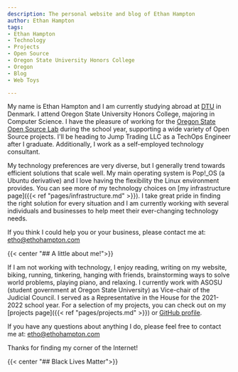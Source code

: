 ```yaml
---
description: The personal website and blog of Ethan Hampton
author: Ethan Hampton
tags:
- Ethan Hampton
- Technology
- Projects
- Open Source
- Oregon State University Honors College
- Oregon
- Blog
- Web Toys

---
```

<!--{{< image src="headshot.jpg" title="Ethan Hampton" style="width:10em;" center="true" width="160">}}-->

My name is Ethan Hampton and I am currently studying abroad at [DTU](https://www.dtu.dk/english) in Denmark. I attend Oregon State University Honors College, majoring in Computer Science. I have the pleasure of working for the [Oregon State Open Source Lab](https://osuosl.org) during the school year, supporting a wide variety of Open Source projects. I'll be heading to Jump Trading LLC as a TechOps Engineer after I graduate. Additionally, I work as a self-employed technology consultant.

My technology preferences are very diverse, but I generally trend towards efficient solutions that scale well. My main operating system is Pop!_OS (a Ubuntu derivative) and I love having the flexibility the Linux environment provides. You can see more of my technology choices on [my infrastructure page]({{< ref "pages/infrastructure.md" >}}). I take great pride in finding the right solution for every situation and I am currently working with several individuals and businesses to help meet their ever-changing technology needs.

If you think I could help you or your business, please contact me at: etho@ethohampton.com

{{< center "## A little about me!">}}

If I am not working with technology, I enjoy reading, writing on my website, biking, running, tinkering, hanging with friends, brainstorming ways to solve world problems, playing piano, and relaxing. I currently work with ASOSU (student government at Oregon State University) as Vice-chair of the Judicial Council. I served as a Representative in the House for the 2021-2022 school year. For a selection of my projects, you can check out on my [projects page]({{< ref "pages/projects.md" >}}) or [GitHub profile](https://github.com/EMH333).

If you have any questions about anything I do, please feel free to contact me at: etho@ethohampton.com

Thanks for finding my corner of the Internet!

{{< center "## Black Lives Matter">}}
